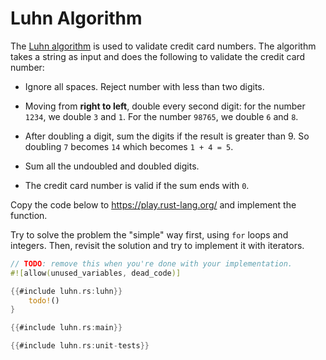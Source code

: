 # Luhn Algorithm

The [Luhn algorithm](https://en.wikipedia.org/wiki/Luhn_algorithm) is used to
validate credit card numbers. The algorithm takes a string as input and does the
following to validate the credit card number:

* Ignore all spaces. Reject number with less than two digits.

* Moving from **right to left**, double every second digit: for the number `1234`,
  we double `3` and `1`. For the number `98765`, we double `6` and `8`.

* After doubling a digit, sum the digits if the result is greater than 9. So doubling `7` becomes `14` which
  becomes `1 + 4 = 5`.

* Sum all the undoubled and doubled digits.

* The credit card number is valid if the sum ends with `0`.

Copy the code below to <https://play.rust-lang.org/> and implement the function.

Try to solve the problem the "simple" way first, using `for` loops and integers.
Then, revisit the solution and try to implement it with iterators.


```rust
// TODO: remove this when you're done with your implementation.
#![allow(unused_variables, dead_code)]

{{#include luhn.rs:luhn}}
    todo!()
}

{{#include luhn.rs:main}}

{{#include luhn.rs:unit-tests}}
```
